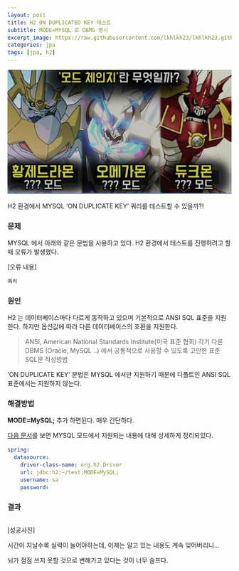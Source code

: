 ```yaml
---
layout: post
title: H2 ON DUPLICATED KEY 테스트
subtitle: MODE=MYSQL 로 DBMS 명시
excerpt_image: https://raw.githubusercontent.com/lkhlkh23/lkhlkh23.github.io/master/images/2023-12-21/banner.png
categories: jpa
tags: [jpa, h2]
---
```


![banner](https://raw.githubusercontent.com/lkhlkh23/lkhlkh23.github.io/master/images/2023-12-21/banner.png)


H2 환경에서 MYSQL ‘ON DUPLICATE KEY’ 쿼리를 테스트할 수 있을까?!

### 문제

MYSQL 에서 아래와 같은 문법을 사용하고 있다. H2 환경에서 테스트를 진행하려고 할 때 오류가 발생했다.

[오류 내용]

```sql
쿼리
```

### 원인

H2 는 데이터베이스마다 다르게 동작하고 있으며 기본적으로 ANSI SQL 표준을 지원한다. 하지만 옵션값에 따라 다른 데이터베이스의 호환을 지원한다.

> ANSI, American National Standards Institute(미국 표준 협회)
각기 다른 DBMS (Oracle, MySQL ..) 에서 공통적으로 사용할 수 있도록 고안한 표준 SQL문 작성방법
>

‘ON DUPLICATE KEY’ 문법은 MYSQL 에서만 지원하기 때문에 디폴트인 ANSI SQL 표준에서는 지원하지 않는다.

### 해결방법

**MODE=MySQL;** 추가 하면된다. 매우 간단하다.

[다음 문서](https://www.h2database.com/html/features.html#compatibility)를 보면 MYSQL 모드에서 지원되는 내용에 대해 상세하게 정리되있다.

```yaml
spring:
  datasource:
    driver-class-name: org.h2.Driver  
    url: jdbc:h2:~/test;MODE=MySQL;
    username: sa  
    password:  
```

### 결과

```java

```

[성공사진]

시간이 지날수록 실력이 늘어야하는데, 이제는 알고 있는 내용도 계속 잊어버리니…

뇌가 점점 쓰지 못할 것으로 변해가고 있다는 것이 너무 슬프다.
